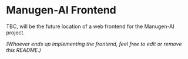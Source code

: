 # Manugen-AI Frontend

TBC, will be the future location of a web frontend for the Manugen-AI project.

*(Whoever ends up implementing the frontend, feel free to edit or remove this README.)*
